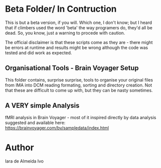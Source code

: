 # Beta Folder/ In Contruction

This is but a beta version, if you will. Which one, I don't know; but I heard that if climbers used the word 'beta' the way programers do, they'd all be dead. So, you know, just a warning to procede with caution.

The official disclaimer is that these scripts come as they are - there might be errors at runtime and results might be wrong although the code was tested and did work as expected. 


## Organisational Tools - Brain Voyager Setup

This folder contains, surprise surprise, tools to organise your original files from IMA into DCM reading formating, sorting and directory creation.
Not that these are difficult to come up with, but they can be nasty sometimes. 

## A VERY simple Analysis

fMRI analysis in Brain Voyager - most of it inspired directly by data analysis suggested and available here: https://brainvoyager.com/bv/sampledata/index.html 


# Author
Iara de Almeida Ivo



